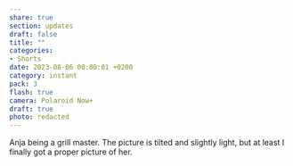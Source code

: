 ```yaml
---
share: true
section: updates
draft: false
title: ""
categories:
- Shorts
date: 2023-08-06 00:00:01 +0200
category: instant
pack: 3
flash: true
camera: Polaroid Now+
draft: true
photo: redacted
---
```


Anja being a grill master. The picture is tilted and slightly light, but at least I finally got a proper picture of her.
